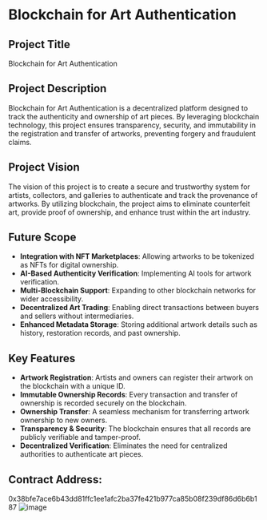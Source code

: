 # Blockchain for Art Authentication

## Project Title
Blockchain for Art Authentication

## Project Description
Blockchain for Art Authentication is a decentralized platform designed to track the authenticity and ownership of art pieces. By leveraging blockchain technology, this project ensures transparency, security, and immutability in the registration and transfer of artworks, preventing forgery and fraudulent claims.

## Project Vision
The vision of this project is to create a secure and trustworthy system for artists, collectors, and galleries to authenticate and track the provenance of artworks. By utilizing blockchain, the project aims to eliminate counterfeit art, provide proof of ownership, and enhance trust within the art industry.

## Future Scope
- **Integration with NFT Marketplaces**: Allowing artworks to be tokenized as NFTs for digital ownership.
- **AI-Based Authenticity Verification**: Implementing AI tools for artwork verification.
- **Multi-Blockchain Support**: Expanding to other blockchain networks for wider accessibility.
- **Decentralized Art Trading**: Enabling direct transactions between buyers and sellers without intermediaries.
- **Enhanced Metadata Storage**: Storing additional artwork details such as history, restoration records, and past ownership.

## Key Features
- **Artwork Registration**: Artists and owners can register their artwork on the blockchain with a unique ID.
- **Immutable Ownership Records**: Every transaction and transfer of ownership is recorded securely on the blockchain.
- **Ownership Transfer**: A seamless mechanism for transferring artwork ownership to new owners.
- **Transparency & Security**: The blockchain ensures that all records are publicly verifiable and tamper-proof.
- **Decentralized Verification**: Eliminates the need for centralized authorities to authenticate art pieces.

## Contract Address:
0x38bfe7ace6b43dd81ffc1ee1afc2ba37fe421b977ca85b08f239df86d6b6b187
![image](https://github.com/user-attachments/assets/3ef55fd7-9478-45ca-884a-e6c0281dda16)


